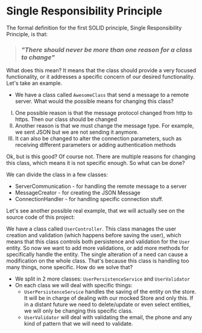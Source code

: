 # Single Responsibility Principle

The formal definition for the first SOLID principle, 
Single Responsibility Principle, is that:

> ### _"There should never be more than one reason for a class to change"_  

What does this mean? It means that the class should 
provide a very focused functionality, or it addresses 
a specific concern of our desired functionality. Let's
take an example.

- We have a class called `AwesomeClass` that send a 
message to a remote server. What would the possible means
for changing this class?

<ol type="I">
<li>One possible reason is that the message protocol changed
from http to https. Then our class should be changed</li>
<li>Another reason is that we must change the message
type. For example, we sent JSON but we are not sending
it anymore.</li>
<li>It can also be changed to alter the connection
parameters, such as receiving different parameters
or adding authentication methods</li>
</ol>

Ok, but is this good? Of course not. There are multiple
reasons for changing this class, which means it is not
specific enough. So what can be done?

We can divide the class in a few classes:

- ServerCommunication - for handling the remote message to a server
- MessageCreator - for creating the JSON Message
- ConnectionHandler - for handling specific connection stuff.

Let's see another possible real example, that we will actually see on
the source code of this project:

We have a class called `UserController`. This class manages the user
creation and validation (which happens before saving the user), which
means that this class controls both persistence and validation for the
`User` entity.
So now we want to add more validations, or add more methods for 
specifically handle the entity. The single alteration of a need can
cause a modification on the whole class. That's because this class
is handling too many things, none specific. How do we solve that?

- We split in 2 more classes: `UserPersistenceService` and `UserValidator`
- On each class we will deal with specific things:
  - `UserPersistenceService` handles the saving of the entity on the 
  store. It will be in charge of dealing with our mocked Store and
  only this. If in a distant future we need to delete/update or even
  select entities, we will only be changing this specific class.
  - `UserValidator` will deal with validating the email, the phone
  and any kind of pattern that we will need to validate.
